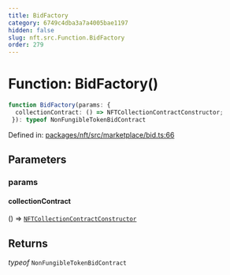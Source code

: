 ```yaml
---
title: BidFactory
category: 6749c4dba3a7a4005bae1197
hidden: false
slug: nft.src.Function.BidFactory
order: 279
---
```


# Function: BidFactory()

```ts
function BidFactory(params: {
  collectionContract: () => NFTCollectionContractConstructor;
 }): typeof NonFungibleTokenBidContract
```

Defined in: [packages/nft/src/marketplace/bid.ts:66](https://github.com/zkcloudworker/minatokens-lib/blob/main/packages/nft/src/marketplace/bid.ts#L66)

## Parameters

### params

#### collectionContract

() => [`NFTCollectionContractConstructor`](nftsrctypealiasnftcollectioncontractconstructor)

## Returns

*typeof* `NonFungibleTokenBidContract`
